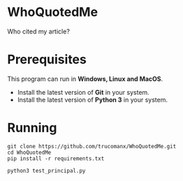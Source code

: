 # WhoQuotedMe
Who cited my article?

# Prerequisites
This program can run in **Windows, Linux and MacOS**.

* Install the latest version of **Git** in your system.
* Install the latest version of **Python 3** in your system.

# Running
	git clone https://github.com/trucomanx/WhoQuotedMe.git
	cd WhoQuotedMe
	pip install -r requirements.txt
	
	python3 test_principal.py

    
